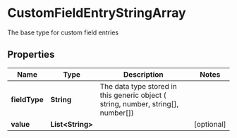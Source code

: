 

# CustomFieldEntryStringArray

The base type for custom field entries

## Properties

Name | Type | Description | Notes
------------ | ------------- | ------------- | -------------
**fieldType** | **String** | The data type stored in this generic object ( string, number, string[], number[]) | 
**value** | **List&lt;String&gt;** |  |  [optional]



